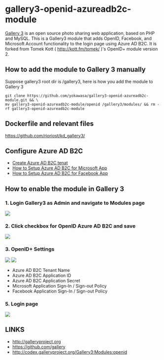 # gallery3-openid-azureadb2c-module
[Gallery 3](http://galleryproject.org/) is an open source photo sharing web application, based on PHP and MySQL. This is a Gallery3 module that adds OpenID, Facebook, and Microsoft Account functionality to the login page using Azure AD B2C. It is forked from Tomek Kott ( http://kott.fm/tomek/ )'s OpenID+ module version 2.

## How to add the module to Gallery 3 manually

Suppose gallery3 root dir is /gallery3, here is how you add the module to Gallery 3
```
git clone https://github.com/yokawasa/gallery3-openid-azureadb2c-module.git && \
mv gallery3-openid-azureadb2c-module/openid /gallery3/modules/ && rm -rf gallery3-openid-azureadb2c-module
```

## Dockerfile and relevant files
https://github.com/rioriost/kd_gallery3/

## Configure Azure AD B2C

- [Create Azure AD B2C tenat](https://docs.microsoft.com/en-us/azure/active-directory-b2c/active-directory-b2c-get-started)
- [How to Setup Azure AD B2C for Microsoft App](https://docs.microsoft.com/ja-jp/azure/active-directory-b2c/active-directory-b2c-setup-msa-app)
- [How to Setup Azure AD B2C for Facebook App](https://docs.microsoft.com/ja-jp/azure/active-directory-b2c/active-directory-b2c-setup-fb-app)

## How to enable the module in Gallery 3

### 1. Login Gallery3 as Admin and navigate to Modules page
![](https://github.com/yokawasa/gallery3-openid-azureadb2c-module/raw/master/img/1_menu_modules.png)

### 2. Click checkbox for OpenID Azure AD B2C and save
![](https://github.com/yokawasa/gallery3-openid-azureadb2c-module/raw/master/img/2_check_openid.png)

### 3. OpenID+ Settings
![](https://github.com/yokawasa/gallery3-openid-azureadb2c-module/raw/master/img/3_openid_menu.png)
![](https://github.com/yokawasa/gallery3-openid-azureadb2c-module/raw/master/img/3_openid_settings.png)

- Azure AD B2C Tenant Name
- Azure AD B2C Application ID
- Azure AD B2C Application Secret
- Microsoft Application Sign-In / Sign-out Policy
- Facebook Application Sign-In / Sign-out Policy


### 5. Login page

![](https://github.com/yokawasa/gallery3-openid-azureadb2c-module/raw/master/img/4_login_page.png)


## LINKS
- http://galleryproject.org
- https://github.com/gallery
- http://codex.galleryproject.org/Gallery3:Modules:openid
